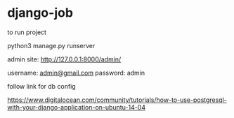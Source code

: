 # django-job

to run project

python3 manage.py runserver

admin site: http://127.0.0.1:8000/admin/

username: admin@gmail.com
password: admin


follow link for db config

https://www.digitalocean.com/community/tutorials/how-to-use-postgresql-with-your-django-application-on-ubuntu-14-04
